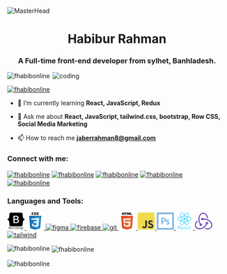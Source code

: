 ![MasterHead](https://user-images.githubusercontent.com/74038190/241765440-80728820-e06b-4f96-9c9e-9df46f0cc0a5.gif)
<h1 align="center">Habibur Rahman</h1>
<h3 align="center">A Full-time front-end developer from sylhet, Banhladesh.</h3>
<img align="right" alt="coding" width="400" src="https://camo.githubusercontent.com/9736a4b50b5b1c6877647448618f89fdba39dcf10ad90e3f857038577f3a86e5/68747470733a2f2f61737465722e636c6f75642f77702d636f6e74656e742f75706c6f6164732f323032322f31312f636f6d70696c696e672d636f64652e676966" >

<p align="left"> <img src="https://komarev.com/ghpvc/?username=fhabibonline&label=Profile%20views&color=0e75b6&style=flat" alt="fhabibonline" /> </p>

<p align="left"> <a href="https://twitter.com/fhabibonline" target="blank"><img src="https://img.shields.io/twitter/follow/fhabibonline?logo=twitter&style=for-the-badge" alt="fhabibonline" /></a> </p>

- 🌱 I’m currently learning **React, JavaScript, Redux**

- 💬 Ask me about **React, JavaScript, tailwind.css, bootstrap, Row CSS, Social Media Marketing**

- 📫 How to reach me **jaberrahman8@gmail.com**

<h3 align="left">Connect with me:</h3>
<p align="left">
<a href="https://codepen.io/fhabibonline" target="blank"><img align="center" src="https://raw.githubusercontent.com/rahuldkjain/github-profile-readme-generator/master/src/images/icons/Social/codepen.svg" alt="fhabibonline" height="30" width="40" /></a>
<a href="https://twitter.com/fhabibonline" target="blank"><img align="center" src="https://raw.githubusercontent.com/rahuldkjain/github-profile-readme-generator/master/src/images/icons/Social/twitter.svg" alt="fhabibonline" height="30" width="40" /></a>
<a href="https://linkedin.com/in/fhabibonline" target="blank"><img align="center" src="https://raw.githubusercontent.com/rahuldkjain/github-profile-readme-generator/master/src/images/icons/Social/linked-in-alt.svg" alt="fhabibonline" height="30" width="40" /></a>
<a href="https://instagram.com/fhabibonline" target="blank"><img align="center" src="https://raw.githubusercontent.com/rahuldkjain/github-profile-readme-generator/master/src/images/icons/Social/instagram.svg" alt="fhabibonline" height="30" width="40" /></a>
<a href="https://www.youtube.com/c/fhabibonline" target="blank"><img align="center" src="https://raw.githubusercontent.com/rahuldkjain/github-profile-readme-generator/master/src/images/icons/Social/youtube.svg" alt="fhabibonline" height="30" width="40" /></a>
</p>

<h3 align="left">Languages and Tools:</h3>
<p align="left"> <a href="https://getbootstrap.com" target="_blank" rel="noreferrer"> <img src="https://raw.githubusercontent.com/devicons/devicon/master/icons/bootstrap/bootstrap-plain-wordmark.svg" alt="bootstrap" width="40" height="40"/> </a> <a href="https://www.w3schools.com/css/" target="_blank" rel="noreferrer"> <img src="https://raw.githubusercontent.com/devicons/devicon/master/icons/css3/css3-original-wordmark.svg" alt="css3" width="40" height="40"/> </a> <a href="https://www.figma.com/" target="_blank" rel="noreferrer"> <img src="https://www.vectorlogo.zone/logos/figma/figma-icon.svg" alt="figma" width="40" height="40"/> </a> <a href="https://firebase.google.com/" target="_blank" rel="noreferrer"> <img src="https://www.vectorlogo.zone/logos/firebase/firebase-icon.svg" alt="firebase" width="40" height="40"/> </a> <a href="https://git-scm.com/" target="_blank" rel="noreferrer"> <img src="https://www.vectorlogo.zone/logos/git-scm/git-scm-icon.svg" alt="git" width="40" height="40"/> </a> <a href="https://www.w3.org/html/" target="_blank" rel="noreferrer"> <img src="https://raw.githubusercontent.com/devicons/devicon/master/icons/html5/html5-original-wordmark.svg" alt="html5" width="40" height="40"/> </a> <a href="https://developer.mozilla.org/en-US/docs/Web/JavaScript" target="_blank" rel="noreferrer"> <img src="https://raw.githubusercontent.com/devicons/devicon/master/icons/javascript/javascript-original.svg" alt="javascript" width="40" height="40"/> </a> <a href="https://www.photoshop.com/en" target="_blank" rel="noreferrer"> <img src="https://raw.githubusercontent.com/devicons/devicon/master/icons/photoshop/photoshop-line.svg" alt="photoshop" width="40" height="40"/> </a> <a href="https://reactjs.org/" target="_blank" rel="noreferrer"> <img src="https://raw.githubusercontent.com/devicons/devicon/master/icons/react/react-original-wordmark.svg" alt="react" width="40" height="40"/> </a> <a href="https://redux.js.org" target="_blank" rel="noreferrer"> <img src="https://raw.githubusercontent.com/devicons/devicon/master/icons/redux/redux-original.svg" alt="redux" width="40" height="40"/> </a> <a href="https://tailwindcss.com/" target="_blank" rel="noreferrer"> <img src="https://www.vectorlogo.zone/logos/tailwindcss/tailwindcss-icon.svg" alt="tailwind" width="40" height="40"/> </a> </p>

<p><img align="left" src="https://github-readme-stats.vercel.app/api/top-langs?username=fhabibonline&show_icons=true&locale=en&layout=compact" alt="fhabibonline" /></p>

<p>&nbsp;<img align="center" src="https://github-readme-stats.vercel.app/api?username=fhabibonline&show_icons=true&locale=en" alt="fhabibonline" /></p>

<p><img align="center" src="https://github-readme-streak-stats.herokuapp.com/?user=fhabibonline&" alt="fhabibonline" /></p>
